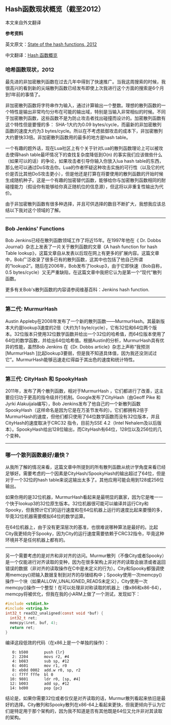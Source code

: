 ## Hash函数现状概览（截至2012）

本文来自外文翻译

**参考资料**

英文原文：[State of the hash functions, 2012](http://blog.reverberate.org/2012/01/state-of-hash-functions-2012.html)

中文翻译：[Hash 函数概览](https://www.oschina.net/translate/state-of-hash-functions)

### 哈希函数现状，2012

最先进的非加密散列函数在过去几年中得到了快速推广。当我这周搜索的时候，我很高兴的看到新的尖端散列函数已经发布即使上次我进行这个方面的搜索是6个月到1年前的事情了。

非加密散列函数将字符串作为输入，通过计算输出一个整数。理想的散列函数的一个特性是输出非常均匀分布在可能的输出域，特别是当输入非常相似的时候。不同于加密散列函数，这些函数不是为防止攻击者找出碰撞而设计的。加密散列函数有这个特性但是要慢的多： SHA-1大约为0.09 bytes/cycle，而最新的非加密散列函数的速度大约为3 bytes/cycle。所以在不考虑抵御攻击的成本下，非加密散列大约要快33倍。非加密散列函数用的最多的地方是hash table。
 
一个有趣的题外话，现在Lua社区上有个关于针对Lua的散列函数理论上可以被攻击使得hash table最坏情况下的查找复杂度降低到O(n) 的事实我们应该做些什么（如果可以的话）的争论，如果攻击者引导你输入你放入lua hash table的东西，那么他可以通过DoS攻击你。Lua的作者怀疑这种攻击实施的可行性（以及它的代价是否比其他DoS攻击更小），但是他还是打算在将要使用的散列函数的开始时候生成随机种子。这是一个有趣的加密替代函数，能够给你与加密散列函数相同的耐碰撞能力（假设你有能够给你真正随机位的信息源），但这将以非重复性输出为代价。

由于非加密散列函数有很多种选择，并且可供选择的数目不断扩大，我想我应该总结以下我对这个领域的了解。

***

### Bob Jenkins' Functions
Bob Jenkins已经在散列函数领域工作了将近15年。在1997年他在《 Dr. Dobbs Journal》杂志上发表了一片关于散列函数的文章《A hash function for hash Table lookup》，这篇文章自从发表以后现在网上有更多的扩展内容。这篇文章中，Bob广泛收录了很多已有的散列函数，这其中也包括了他自己所谓的“lookup2”。随后在2006年，Bob发布了lookup3，由于它即快速（Bob自称，0.5 bytes/cycle）又无严重缺陷，在这篇文章中我把它认为是第一个“现代”散列函数。

更多有关Bob's散列函数的内容请参阅维基百科：Jenkins hash function.

***

### 第二代: MurmurHash
Austin Appleby在2008年发布了一个新的散列函数——MurmurHash。其最新版本大约是lookup3速度的2倍（大约为1 byte/cycle），它有32位和64位两个版本。32位版本只使用32位数学函数并给出一个32位的哈希值，而64位版本使用了64位的数学函数，并给出64位哈希值。根据Austin的分析，MurmurHash具有优异的性能，虽然Bob Jenkins 在《Dr. Dobbs article》杂志上声称“我预测[MurmurHash ]比起lookup3要弱，但是我不知道具体值，因为我还没测试过它”。MurmurHash能够迅速走红得益于其出色的速度和统计特性。

***

### 第三代: CityHash 和 SpookyHash
2011年，发布了两个散列函数，相对于MurmurHash ，它们都进行了改善，这主要应归功于更高的指令级并行机制。Google发布了CityHash（由Geoff Pike 和Jyrki Alakuijala编写），Bob Jenkins发布了他自己的一个新散列函数SpookyHash（这样命名是因为它是在万圣节发布的）。它们都拥有2倍于MurmurHash的速度，但他们都只使用了64位数学函数而没有32位版本，并且CityHash的速度取决于CRC32 指令，目前为SSE 4.2（Intel Nehalem及以后版本）。SpookyHash给出128位输出，而CityHash有64位，128位以及256位的几个变种。

***

### 哪一个散列函数最好/最快？
从我所了解的情况来看，这篇文章中所提到的所有散列函数从统计学角度来看已经足够好。需要考虑的一个因素是CityHash/SpookyHash的输出超过了64位，但是对于一个32位的hash table来说这输出太多了。其他应用可能会用到128或256位输出。

如果你用的是32位机器，MurmurHash看起来是最明显的赢家，因为它是唯一一个快于lookup3的32位原生版本。32位机器很可能可以编译并运行City和Spooky，但我预计它们的运行速度和在64位机器上运行的速度比起来要慢的多，毕竟32位机器需要模拟64位的数学运算。

在64位机器上，由于没有更深层次的基准，也很难说哪种算法是最好的。比起City我更倾向于Spooky，因为City的运行速度需要依赖于CRC32指令，毕竟这种环境并不是任何机器上都有的。

***

另一个需要考虑的是对齐和非对齐的访问。Murmur散列（不像City或者Spooky）是一个仅能进行对齐读取的变种，因为在很多架构上非对齐的读取会崩溃或者返回错误的数据（非对齐的读取操作在C中是未定义的行为）。City和Spooky都强调使用memcpy()把输入数据复制到对齐的存储结构中；Spooky使用一次memcpy()操作一个块（如果ALLOW_UNALIGNED_READS未定义），City使用一次memcpy()操作一个整型！在可以处理非对称读取的机器上（像x86和x86-64），memcpy将被优化，但我在我的小ARM上做了一个测试，发现如下：

```c
#include <stdint.h>
#include <string.h>
int32_t read32_unaligned(const void *buf) {
  int32_t ret;
  memcpy(&ret, buf, 4);
  return ret;
}
```

编译这段低效的代码（在x86上是一个单独的操作）：

```x86asm
   0: b500       push {lr}
   2: 2204       movs r2, #4
   4: b083       sub sp, #12
   6: 4601       mov r1, r0
   8: eb0d 0002  add.w r0, sp, r2
   c: f7ff fffe  bl 0 
  10: 9801       ldr r0, [sp, #4]
  12: b003       add sp, #12
  14: bd00       pop {pc}
```

结论是，如果你需要32位或者仅仅是对齐读取的话，Murmur散列看起来依旧是最好的选择。City散列和Spooky散列在x86-64上看起来更快，但我更倾向于认为它们是特定用于那个架构的，因为我不知道是否有其他既是64位又允许非对其读取的架构。